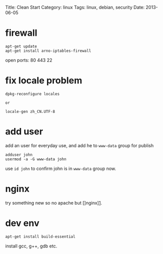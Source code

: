 Title: Clean Start
Category: linux
Tags: linux, debian, security
Date: 2013-06-05

firewall
========

    apt-get update
    apt-get install arno-iptables-firewall

open ports: 80 443 22

fix locale problem
==================

    dpkg-reconfigure locales
    
    or
    
    locale-gen zh_CN.UTF-8
    
add user
========
add an user for everyday use, and add he to `www-data` group for publish

    adduser john
    usermod -a -G www-data john
    
use `id john` to confirm john is in `www-data` group now.

nginx
=====
try something new so no apache but []nginx][1].

dev env
=======

    apt-get install build-essential
    
install gcc, g++, gdb etc.


    
[1]: http://www.nginx.com/ "nginx"